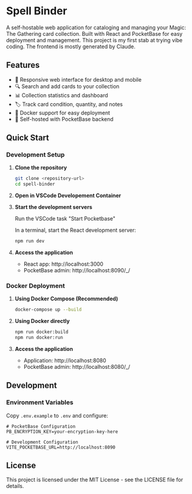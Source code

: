 # Spell Binder

A self-hostable web application for cataloging and managing your Magic: The Gathering card collection. Built with React and PocketBase for easy deployment and management. This project is my first stab at trying vibe coding. The frontend is mostly generated by Claude.

## Features

- 📱 Responsive web interface for desktop and mobile
- 🔍 Search and add cards to your collection
- 📊 Collection statistics and dashboard
- 🏷️ Track card condition, quantity, and notes
- 🐳 Docker support for easy deployment
- 💾 Self-hosted with PocketBase backend

## Quick Start

### Development Setup

1. **Clone the repository**
   ```bash
   git clone <repository-url>
   cd spell-binder
   ```

2. **Open in VSCode Developement Container**

3. **Start the development servers**
   
   Run the VSCode task "Start Pocketbase"
   
   In a terminal, start the React development server:
   ```bash
   npm run dev
   ```

4. **Access the application**
   - React app: http://localhost:3000
   - PocketBase admin: http://localhost:8090/_/

### Docker Deployment

1. **Using Docker Compose (Recommended)**
   ```bash
   docker-compose up --build
   ```

2. **Using Docker directly**
   ```bash
   npm run docker:build
   npm run docker:run
   ```

3. **Access the application**
   - Application: http://localhost:8080
   - PocketBase admin: http://localhost:8080/_/

## Development

### Environment Variables

Copy `.env.example` to `.env` and configure:

```env
# PocketBase Configuration
PB_ENCRYPTION_KEY=your-encryption-key-here

# Development Configuration
VITE_POCKETBASE_URL=http://localhost:8090
```

## License

This project is licensed under the MIT License - see the LICENSE file for details.